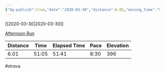 ```yaml
---
{"dg-publish":true,"date":"2020-03-30","distance":6.01,"moving_time":"51:05","elapsed_time":"51:41","pace":"8:30","total_elevation_gain":396,"url":"https://www.strava.com/activities/3236574908","permalink":"/01-personal/strava/2020-03-30-afternoon-run/","dgPassFrontmatter":true}
---
```



[[2020-03-30\|2020-03-30]]

[Afternoon Run](https://www.strava.com/activities/3236574908)

| Distance | Time  | Elapsed Time | Pace | Elevation |
| -------- | ----- | ------------ | ---- | --------- |
| 6.01     | 51:05 | 51:41        | 8:30 | 396       |




#strava
